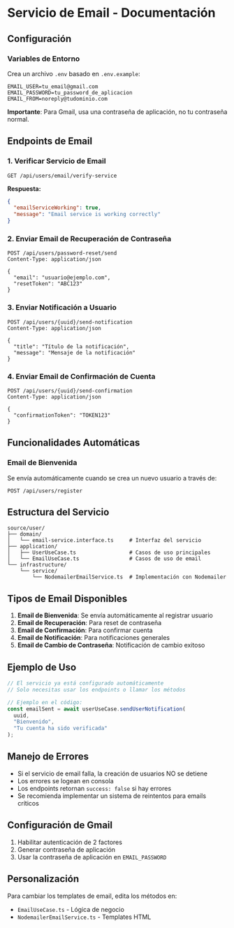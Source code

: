 # Servicio de Email - Documentación

## Configuración

### Variables de Entorno
Crea un archivo `.env` basado en `.env.example`:

```env
EMAIL_USER=tu_email@gmail.com
EMAIL_PASSWORD=tu_password_de_aplicacion
EMAIL_FROM=noreply@tudominio.com
```

**Importante**: Para Gmail, usa una contraseña de aplicación, no tu contraseña normal.

## Endpoints de Email

### 1. Verificar Servicio de Email
```http
GET /api/users/email/verify-service
```

**Respuesta:**
```json
{
  "emailServiceWorking": true,
  "message": "Email service is working correctly"
}
```

### 2. Enviar Email de Recuperación de Contraseña
```http
POST /api/users/password-reset/send
Content-Type: application/json

{
  "email": "usuario@ejemplo.com",
  "resetToken": "ABC123"
}
```

### 3. Enviar Notificación a Usuario
```http
POST /api/users/{uuid}/send-notification
Content-Type: application/json

{
  "title": "Título de la notificación",
  "message": "Mensaje de la notificación"
}
```

### 4. Enviar Email de Confirmación de Cuenta
```http
POST /api/users/{uuid}/send-confirmation
Content-Type: application/json

{
  "confirmationToken": "TOKEN123"
}
```

## Funcionalidades Automáticas

### Email de Bienvenida
Se envía automáticamente cuando se crea un nuevo usuario a través de:
```http
POST /api/users/register
```

## Estructura del Servicio

```
source/user/
├── domain/
│   └── email-service.interface.ts     # Interfaz del servicio
├── application/
│   ├── UserUseCase.ts                 # Casos de uso principales
│   └── EmailUseCase.ts                # Casos de uso de email
└── infrastructure/
    └── service/
        └── NodemailerEmailService.ts  # Implementación con Nodemailer
```

## Tipos de Email Disponibles

1. **Email de Bienvenida**: Se envía automáticamente al registrar usuario
2. **Email de Recuperación**: Para reset de contraseña
3. **Email de Confirmación**: Para confirmar cuenta
4. **Email de Notificación**: Para notificaciones generales
5. **Email de Cambio de Contraseña**: Notificación de cambio exitoso

## Ejemplo de Uso

```typescript
// El servicio ya está configurado automáticamente
// Solo necesitas usar los endpoints o llamar los métodos

// Ejemplo en el código:
const emailSent = await userUseCase.sendUserNotification(
  uuid, 
  "Bienvenido", 
  "Tu cuenta ha sido verificada"
);
```

## Manejo de Errores

- Si el servicio de email falla, la creación de usuarios NO se detiene
- Los errores se logean en consola
- Los endpoints retornan `success: false` si hay errores
- Se recomienda implementar un sistema de reintentos para emails críticos

## Configuración de Gmail

1. Habilitar autenticación de 2 factores
2. Generar contraseña de aplicación
3. Usar la contraseña de aplicación en `EMAIL_PASSWORD`

## Personalización

Para cambiar los templates de email, edita los métodos en:
- `EmailUseCase.ts` - Lógica de negocio
- `NodemailerEmailService.ts` - Templates HTML
